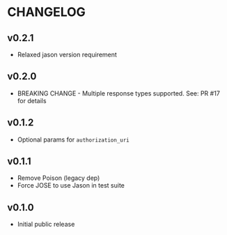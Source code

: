 # CHANGELOG

## v0.2.1
* Relaxed jason version requirement

## v0.2.0
* BREAKING CHANGE - Multiple response types supported. See: PR #17 for details

## v0.1.2
* Optional params for `authorization_uri`

## v0.1.1

* Remove Poison (legacy dep)
* Force JOSE to use Jason in test suite

## v0.1.0

* Initial public release